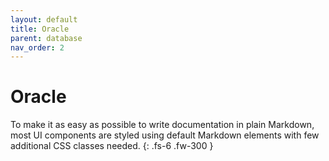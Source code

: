 ```yaml
---
layout: default
title: Oracle
parent: database
nav_order: 2
---
```


# Oracle

To make it as easy as possible to write documentation in plain Markdown, most UI components are styled using default Markdown elements with few additional CSS classes needed.
{: .fs-6 .fw-300 }